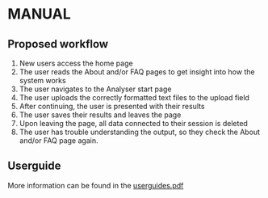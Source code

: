# MANUAL
## Proposed workflow
1. New users access the home page
2. The user reads the About and/or FAQ pages to get insight into how the system works
3. The user navigates to the Analyser start page
4. The user uploads the correctly formatted text files to the upload field
5. After continuing, the user is presented with their results
6. The user saves their results and leaves the page
7. Upon leaving the page, all data connected to their session is deleted
8. The user has trouble understanding the output, so they check the About and/or FAQ page again.

## Userguide
More information can be found in the [userguides.pdf](insert-link)